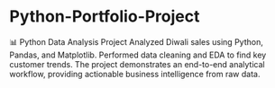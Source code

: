 # Python-Portfolio-Project
📊 Python Data Analysis Project  Analyzed Diwali sales using Python, Pandas, and Matplotlib. Performed data cleaning and EDA to find key customer trends. The project demonstrates an end-to-end analytical workflow, providing actionable business intelligence from raw data.
